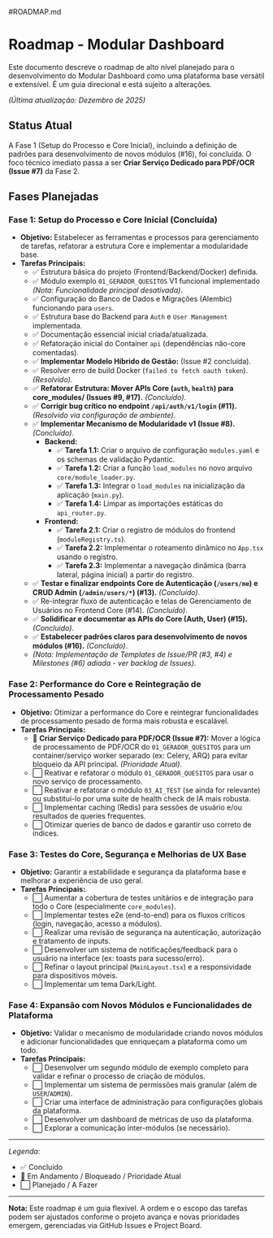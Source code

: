 #ROADMAP.md
# Roadmap - Modular Dashboard

Este documento descreve o roadmap de alto nível planejado para o desenvolvimento do Modular Dashboard como uma plataforma base versátil e extensível. É um guia direcional e está sujeito a alterações.

*(Última atualização: Dezembro de 2025)*

## Status Atual

A Fase 1 (Setup do Processo e Core Inicial), incluindo a definição de padrões para desenvolvimento de novos módulos (#16), foi concluída. O foco técnico imediato passa a ser **Criar Serviço Dedicado para PDF/OCR (Issue #7)** da Fase 2.

## Fases Planejadas

### Fase 1: Setup do Processo e Core Inicial (Concluída)

* **Objetivo:** Estabelecer as ferramentas e processos para gerenciamento de tarefas, refatorar a estrutura Core e implementar a modularidade base.
* **Tarefas Principais:**
  * ✅ Estrutura básica do projeto (Frontend/Backend/Docker) definida.
  * ✅ Módulo exemplo `01_GERADOR_QUESITOS` V1 funcional implementado *(Nota: Funcionalidade principal desativada)*.
  * ✅ Configuração do Banco de Dados e Migrações (Alembic) funcionando para `users`.
  * ✅ Estrutura base do Backend para `Auth` e `User Management` implementada.
  * ✅ Documentação essencial inicial criada/atualizada.
  * ✅ Refatoração inicial do Container `api` (dependências não-core comentadas).
  * ✅ **Implementar Modelo Híbrido de Gestão:** (Issue #2 concluída).
  * ✅ Resolver erro de build Docker (`failed to fetch oauth token`). *(Resolvido)*.
  * ✅ **Refatorar Estrutura: Mover APIs Core (`auth`, `health`) para core_modules/ (Issues #9, #17).** *(Concluído)*.
  * ✅ **Corrigir bug crítico no endpoint `/api/auth/v1/login` (#11).** *(Resolvido via configuração de ambiente)*.
  * ✅ **Implementar Mecanismo de Modularidade v1 (Issue #8).** *(Concluído)*.
    * **Backend:**
      * ✅ **Tarefa 1.1:** Criar o arquivo de configuração `modules.yaml` e os schemas de validação Pydantic.
      * ✅ **Tarefa 1.2:** Criar a função `load_modules` no novo arquivo `core/module_loader.py`.
      * ✅ **Tarefa 1.3:** Integrar o `load_modules` na inicialização da aplicação (`main.py`).
      * ✅ **Tarefa 1.4:** Limpar as importações estáticas do `api_router.py`.
    * **Frontend:**
      * ✅ **Tarefa 2.1:** Criar o registro de módulos do frontend (`moduleRegistry.ts`).
      * ✅ **Tarefa 2.2:** Implementar o roteamento dinâmico no `App.tsx` usando o registro.
      * ✅ **Tarefa 2.3:** Implementar a navegação dinâmica (barra lateral, página inicial) a partir do registro.
  * ✅ **Testar e finalizar endpoints Core de Autenticação (`/users/me`) e CRUD Admin (`/admin/users/*`) (#13).** *(Concluído)*.
  * ✅ Re-integrar fluxo de autenticação e telas de Gerenciamento de Usuários no Frontend Core (#14). *(Concluído)*.
  * ✅ **Solidificar e documentar as APIs do Core (Auth, User) (#15).** *(Concluído)*.
  * ✅ **Estabelecer padrões claros para desenvolvimento de novos módulos (#16).** *(Concluído)*.
  * *(Nota: Implementação de Templates de Issue/PR (#3, #4) e Milestones (#6) adiada - ver backlog de Issues)*.

### Fase 2: Performance do Core e Reintegração de Processamento Pesado

* **Objetivo:** Otimizar a performance do Core e reintegrar funcionalidades de processamento pesado de forma mais robusta e escalável.
* **Tarefas Principais:**
  * 🚧 **Criar Serviço Dedicado para PDF/OCR (Issue #7):** Mover a lógica de processamento de PDF/OCR do `01_GERADOR_QUESITOS` para um container/serviço worker separado (ex: Celery, ARQ) para evitar bloqueio da API principal. *(Prioridade Atual)*.
  * ⬜ Reativar e refatorar o módulo `01_GERADOR_QUESITOS` para usar o novo serviço de processamento.
  * ⬜ Reativar e refatorar o módulo `03_AI_TEST` (se ainda for relevante) ou substituí-lo por uma suíte de health check de IA mais robusta.
  * ⬜ Implementar caching (Redis) para sessões de usuário e/ou resultados de queries frequentes.
  * ⬜ Otimizar queries de banco de dados e garantir uso correto de índices.

### Fase 3: Testes do Core, Segurança e Melhorias de UX Base

* **Objetivo:** Garantir a estabilidade e segurança da plataforma base e melhorar a experiência de uso geral.
* **Tarefas Principais:**
  * ⬜ Aumentar a cobertura de testes unitários e de integração para todo o Core (especialmente `core_modules`).
  * ⬜ Implementar testes e2e (end-to-end) para os fluxos críticos (login, navegação, acesso a módulos).
  * ⬜ Realizar uma revisão de segurança na autenticação, autorização e tratamento de inputs.
  * ⬜ Desenvolver um sistema de notificações/feedback para o usuário na interface (ex: toasts para sucesso/erro).
  * ⬜ Refinar o layout principal (`MainLayout.tsx`) e a responsividade para dispositivos móveis.
  * ⬜ Implementar um tema Dark/Light.

### Fase 4: Expansão com Novos Módulos e Funcionalidades de Plataforma

* **Objetivo:** Validar o mecanismo de modularidade criando novos módulos e adicionar funcionalidades que enriqueçam a plataforma como um todo.
* **Tarefas Principais:**
  * ⬜ Desenvolver um segundo módulo de exemplo completo para validar e refinar o processo de criação de módulos.
  * ⬜ Implementar um sistema de permissões mais granular (além de `USER`/`ADMIN`).
  * ⬜ Criar uma interface de administração para configurações globais da plataforma.
  * ⬜ Desenvolver um dashboard de métricas de uso da plataforma.
  * ⬜ Explorar a comunicação inter-módulos (se necessário).

---
*Legenda:*
* ✅ Concluído
* 🚧 Em Andamento / Bloqueado / Prioridade Atual
* ⬜ Planejado / A Fazer
---

**Nota:** Este roadmap é um guia flexível. A ordem e o escopo das tarefas podem ser ajustados conforme o projeto avança e novas prioridades emergem, gerenciadas via GitHub Issues e Project Board.
